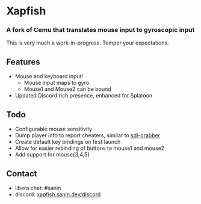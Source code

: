 # **Xapfish**
### A fork of Cemu that translates mouse input to gyroscopic input

This is very much a work-in-progress. Temper your expectations.

## Features

* Mouse and keyboard input!
  * Mouse input maps to gyro
  * Mouse1 and Mouse2 can be bound
* Updated Discord rich presence, enhanced for Splatoon

## Todo

* Configurable mouse sensitivity
* Dump player info to report cheaters, similar to [sdl-grabber](https://github.com/sdlfoundation/sdl-grabber)
* Create default key bindings on first launch
* Allow for easier rebinding of buttons to mouse1 and mouse2
* Add support for mouse{3,4,5}

## Contact

* libera.chat: \#sanin
* discord: [xapfish.sanin.dev/discord](https://xapfish.sanin.dev/discord)
